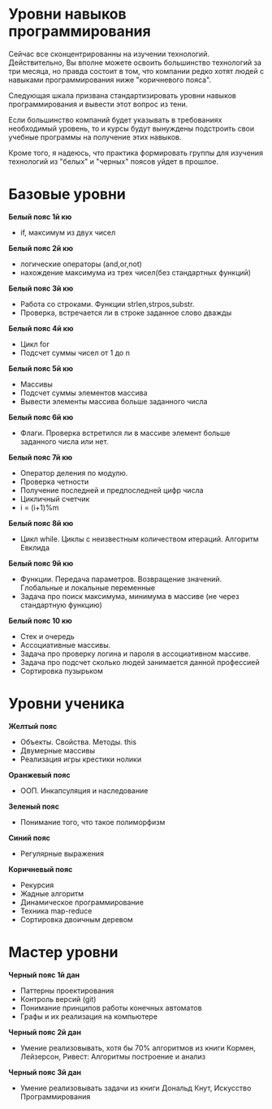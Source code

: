 # Уровни навыков программирования

Сейчас все сконцентрированны на изучении технологий. Действительно, Вы вполне можете освоить большинство технологий за три месяца, но правда состоит в том, что компании редко хотят людей с навыками программирования ниже "коричневого пояса".

Следующая шкала призвана стандартизировать уровни навыков программирования и вывести этот вопрос из тени.

Если большинство компаний будет указывать в требованиях необходимый уровень, то и курсы будут вынуждены подстроить свои учебные программы на получение этих навыков.

Кроме того, я надеюсь, что практика формировать группы для изучения технологий из "белых" и "черных" поясов уйдет в прошлое.

# Базовые уровни

**Белый пояс 1й кю**  
* if, максимум из двух чисел

**Белый пояс 2й кю**  
* логические операторы (and,or,not)
* нахождение максимума из трех чисел(без стандартных функций)

**Белый пояс 3й кю**  
* Работа со строками. Функции strlen,strpos,substr. 
* Проверка, встречается ли в строке заданное слово дважды

**Белый пояс 4й кю**  
* Цикл for
* Подсчет суммы чисел от 1 до n

**Белый пояс 5й кю**  
* Массивы
* Подсчет суммы элементов массива
* Вывести элементы массива больше заданного числа

**Белый пояс 6й кю**  
* Флаги. Проверка встретился ли в массиве элемент больше заданного числа или нет.

**Белый пояс 7й кю**  
* Оператор деления по модулю. 
* Проверка четности
* Получение последней и предпоследней цифр числа
* Цикличный счетчик
* i = (i+1)%m

**Белый пояс 8й кю**  
* Цикл while. Циклы с неизвестным количеством итераций. Алгоритм Евклида

**Белый пояс 9й кю**  
* Функции. Передача параметров. Возвращение значений. Глобальные и локальные переменные
* Задача про поиск максимума, минимума в массиве (не через стандартную функцию)

**Белый пояс 10 кю**  
* Стек и очередь
* Ассоциативные массивы. 
* Задача про проверку логина и пароля в ассоциативном массиве.
* Задача про подсчет сколько людей занимается данной профессией
* Сортировка пузырьком

# Уровни ученика

**Желтый пояс**  
* Объекты. Свойства. Методы. this
* Двумерные массивы
* Реализация игры крестики нолики

**Оранжевый пояс**  
* ООП. Инкапсуляция и наследование

**Зеленый пояс**  
* Понимание того, что такое полиморфизм

**Синий пояс**  
* Регулярные выражения

**Коричневый пояс**  
* Рекурсия
* Жадные алгоритм
* Динамическое программирование
* Техника map-reduce
* Сортировка двоичным деревом

# Мастер уровни
	
**Черный пояс 1й дан**  
* Паттерны проектирования
* Контроль версий (git)
* Понимание принципов работы конечных автоматов
* Графы и их реализация на компьютере

**Черный пояс 2й дан**
* Умение реализовывать, хотя бы 70% алгоритмов из книги Кормен, Лейзерсон, Ривест: Алгоритмы построение и анализ

**Черный пояс 3й дан**
* Умение реализовывать задачи из книги Дональд Кнут, Искусство Программирования


